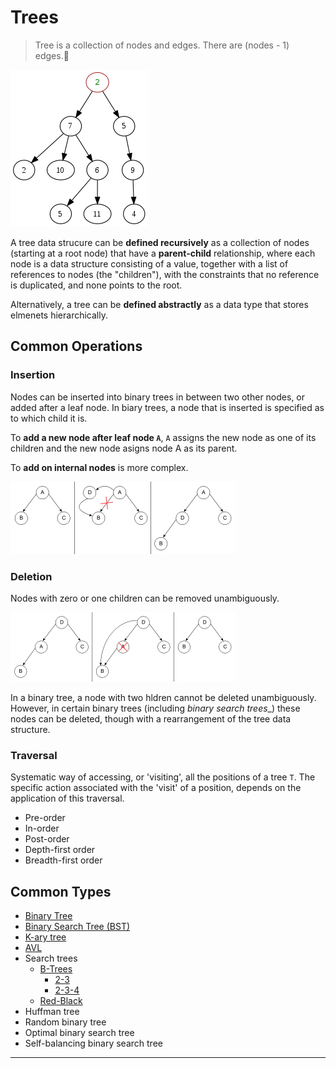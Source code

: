 # Trees

> Tree is a collection of nodes and edges. There are (nodes - 1) edges.

![tree](./tree.png)

A tree data strucure can be __defined recursively__ as a collection of nodes (starting at a root node) that have a __parent-child__ relationship, where each node is a data structure consisting of a value, together with a list of references to nodes (the "children"), with the constraints that no reference is duplicated, and none points to the root.

Alternatively, a tree can be __defined abstractly__ as a data type that stores elmenets hierarchically.

## Common Operations

### Insertion

Nodes can be inserted into binary trees in between two other nodes, or added
after a leaf node. In biary trees, a node that is inserted is specified as to which child it is.

To __add a new node after leaf node `A`__, `A` assigns the new node as one of its children and the new node asigns node A as its parent.

To __add on internal nodes__ is more complex.

![insert node](./insertion.png)

### Deletion

Nodes with zero or one children can be removed unambiguously.

![deletion](./deletion1.png)

In a binary tree, a node with two hldren cannot be deleted unambiguously. However, in certain binary trees (including _binary search trees__) these nodes can be deleted, though with a rearrangement of the tree data structure.

### Traversal

Systematic way of accessing, or 'visiting', all the positions of a tree `T`. The specific action associated with the 'visit' of a position, depends on the application of this traversal.

* Pre-order
* In-order
* Post-order
* Depth-first order
* Breadth-first order

## Common Types

* [Binary Tree](bt/README.md)
* [Binary Search Tree (BST)](search/bst/README.md)
* [K-ary tree](kary/README.md)
* [AVL](/avl/README.md)
* Search trees
	* [B-Trees](/search/btree/README.md)
		* [2-3](/search/btree/2-3/README.md)
		* [2-3-4](/search/btree/2-3-4/README.md)
	* [Red-Black](/search/red-black/README.md)
* Huffman tree
* Random binary tree
* Optimal binary search tree
* Self-balancing binary search tree

---
